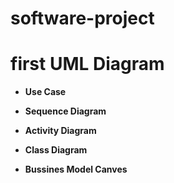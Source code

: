 # software-project
# first UML Diagram 
<ul dir="auto">
<li>
<p dir="auto"><strong>Use Case</strong></p>
</li>
<li>
<p dir="auto"><strong>Sequence Diagram</strong></p>
</li>
<li>
<p dir="auto"><strong>Activity Diagram</strong></p>
</li>
<li>
<p dir="auto"><strong>Class Diagram</strong></p>
</li>
<li>
<p dir="auto"><strong>Bussines Model Canves</strong></p>
</li>

</ul>
